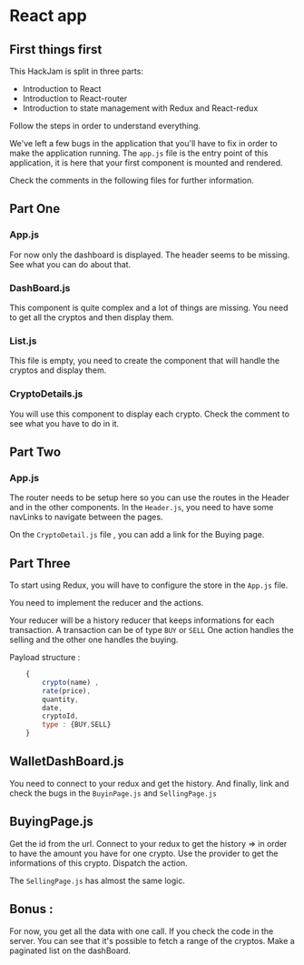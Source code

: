 # React app

## First things first

This HackJam is split in three parts:

- Introduction to React
- Introduction to React-router
- Introduction to state management with Redux and React-redux

Follow the steps in order to understand everything.

We've left a few bugs in the application that you'll have to fix in order to make the application running.
The `app.js` file is the entry point of this application, it is here that your first component is mounted and rendered.

Check the comments in the following files for further information.

## Part One 

### App.js

For now only the dashboard is displayed. The header seems to be missing.
See what you can do about that.

### DashBoard.js

This component is quite complex and a lot of things are missing.
You need to get all the cryptos and then display them.

### List.js

This file is empty, you need to create the component that will handle the cryptos and display them.

### CryptoDetails.js

You will use this component to display each crypto. Check the comment to see what you have to do in it.

## Part Two 

### App.js

The router needs to be setup here so you can use the routes in the Header and in the other components.
In the `Header.js`, you need to have some navLinks to navigate between the pages.

On the `CryptoDetail.js` file , you can add a link for the Buying page.

## Part Three 

To start using Redux, you will have to configure the store in the `App.js` file.

You need to implement the reducer and the actions.

Your reducer will be a history reducer that keeps informations for each transaction.
A transaction can be of type `BUY` or `SELL`
One action handles the selling and the other one handles the buying.

Payload structure :

```javascript
    {
        crypto(name) ,
        rate(price),
        quantity,
        date,
        cryptoId,
        type : {BUY,SELL}
    }
```

## WalletDashBoard.js

You need to connect to your redux and get the history.
And finally, link and check the bugs in the `BuyinPage.js` and `SellingPage.js`

## BuyingPage.js

Get the id from the url.
Connect to your redux to get the history => in order to have the amount you have for one crypto.
Use the provider to get the informations of this crypto.
Dispatch the action.

The `SellingPage.js` has almost the same logic.

## Bonus :

For now, you get all the data with one call. If you check the code in the server. You can see that it's possible to fetch a range of the cryptos.
Make a paginated list on the dashBoard.
